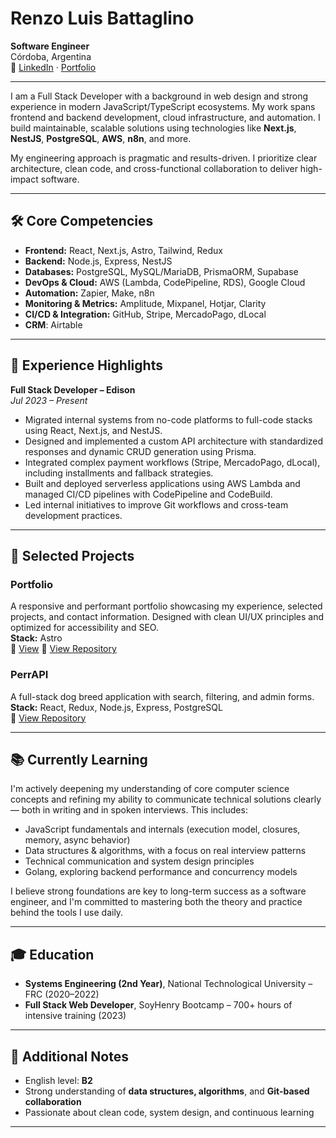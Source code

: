 # Renzo Luis Battaglino

**Software Engineer**  
Córdoba, Argentina  
🔗 [LinkedIn](https://linkedin.com/in/renzobxt) · [Portfolio](https://www.naghell.com)

---

I am a Full Stack Developer with a background in web design and strong experience in modern JavaScript/TypeScript ecosystems. My work spans frontend and backend development, cloud infrastructure, and automation. I build maintainable, scalable solutions using technologies like **Next.js**, **NestJS**, **PostgreSQL**, **AWS**, **n8n**, and more.

My engineering approach is pragmatic and results-driven. I prioritize clear architecture, clean code, and cross-functional collaboration to deliver high-impact software.

---

## 🛠️ Core Competencies

- **Frontend:** React, Next.js, Astro, Tailwind, Redux
- **Backend:** Node.js, Express, NestJS
- **Databases:** PostgreSQL, MySQL/MariaDB, PrismaORM, Supabase
- **DevOps & Cloud:** AWS (Lambda, CodePipeline, RDS), Google Cloud
- **Automation:** Zapier, Make, n8n
- **Monitoring & Metrics:** Amplitude, Mixpanel, Hotjar, Clarity
- **CI/CD & Integration:** GitHub, Stripe, MercadoPago, dLocal
- **CRM**: Airtable

---

## 💼 Experience Highlights

**Full Stack Developer – Edison**  
_Jul 2023 – Present_

- Migrated internal systems from no-code platforms to full-code stacks using React, Next.js, and NestJS.
- Designed and implemented a custom API architecture with standardized responses and dynamic CRUD generation using Prisma.
- Integrated complex payment workflows (Stripe, MercadoPago, dLocal), including installments and fallback strategies.
- Built and deployed serverless applications using AWS Lambda and managed CI/CD pipelines with CodePipeline and CodeBuild.
- Led internal initiatives to improve Git workflows and cross-team development practices.

---

## 🚀 Selected Projects

### **Portfolio**
A responsive and performant portfolio showcasing my experience, selected projects, and contact information. Designed with clean UI/UX principles and optimized for accessibility and SEO.   
**Stack:** Astro  
🔗 [View](https://www.naghell.com)
🔗 [View Repository](https://github.com/Naghell/portfolio-astro)

### **PerrAPI**
A full-stack dog breed application with search, filtering, and admin forms.  
**Stack:** React, Redux, Node.js, Express, PostgreSQL  
🔗 [View Repository](https://github.com/naghell/perrapi)

---

## 📚 Currently Learning

I'm actively deepening my understanding of core computer science concepts and refining my ability to communicate technical solutions clearly — both in writing and in spoken interviews. This includes:
- JavaScript fundamentals and internals (execution model, closures, memory, async behavior)
- Data structures & algorithms, with a focus on real interview patterns
- Technical communication and system design principles
- Golang, exploring backend performance and concurrency models

I believe strong foundations are key to long-term success as a software engineer, and I'm committed to mastering both the theory and practice behind the tools I use daily.

---

## 🎓 Education

- **Systems Engineering (2nd Year)**, National Technological University – FRC (2020–2022)
- **Full Stack Web Developer**, SoyHenry Bootcamp – 700+ hours of intensive training (2023)

---

## 📌 Additional Notes

- English level: **B2**
- Strong understanding of **data structures, algorithms**, and **Git-based collaboration**
- Passionate about clean code, system design, and continuous learning

---

